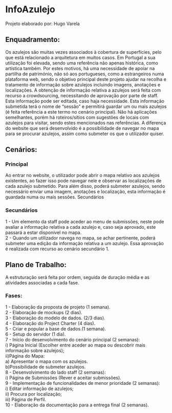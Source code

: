 # InfoAzulejo
Projeto elaborado por: Hugo Varela

## Enquadramento:
Os azulejos são muitas vezes associados à cobertura de superfícies, pelo que está relacionado a arquitetura em muitos casos. Em Portugal a sua utilização foi elevada, sendo uma referência não apenas histórica, como artística também. Por estes motivos, há uma necessidade de apoiar na partilha de património, não só aos portugueses, como a estrangeiros numa plataforma web, sendo o objetivo principal deste projeto ajudar na recolha e tratamento de informação sobre azulejos incluindo imagens, anotações e localizações.
A obtenção de informação relativa a azulejos será feita com recurso a crowdsourcing, necessitando de aprovação por parte de staff. Esta informação pode ser editada, caso haja necessidade. Esta informação submetida terá o nome de “sessão” e permitirá guardar um ou mais azulejos (é feita referência a este termo no cenário principal).
Não há aplicações semelhantes, porém há roteiros/sítios com sugestões de locais com azulejos para visitar, sendo estes mencionados nas referências. A diferença do website que será desenvolvido é a possibilidade de navegar no mapa para se procurar azulejos, assim como submeter os que o utilizador quiser.


## Cenários:
### Principal
   Ao entrar no website, o utilizador pode abrir o mapa relativo aos azulejos existentes, ao fazer isso pode navegar nele e observar as localizações de cada azulejo submetido. Para além disso, poderá submeter azulejos, sendo necessário enviar uma imagem, anotações e localização, esta informação é guardada numa ou mais sessões.
Secundários
### Secundários   
   1 - Um elemento da staff pode aceder ao menu de submissões, neste pode avaliar a informação relativa a cada azulejo e, caso seja aprovado, este passará a estar disponível no mapa.<br/>
   2 - Quando um utilizador navega no mapa, se achar pertinente, poderá submeter uma edição da informação relativa a um azulejo. Essa aprovação é realizada com recurso ao cenário secundário 1.


## Plano de Trabalho:<br/>
A estruturação será feita por ordem, seguida de duração média e as atividades associadas a cada fase.<br/>
### Fases:<br/>
1 - Elaboração da proposta de projeto (1 semana).<br/>
2 - Elaboração de mockups (2 dias).<br/>
3 - Elaboração do modelo de dados. (2/3 dias).<br/>
4 - Elaboração do Project Charter (4 dias).<br/>
5 - Criar e popular a base de dados.(1 semana).<br/>
6 - Setup do servidor (1 dia).<br/>
7 - Início do desenvolvimento do cenário principal (2 semanas):<br/>
    i) Página Inicial (Escolher entre aceder ao mapa ou descobrir mais informação sobre azulejos);<br/>
    ii)Página do Mapa:<br/>
       a) Apresentar o mapa com os azulejos.<br/>
       b)Possibilidade de submeter azulejos.<br/>
8 - Desenvolvimento do lado staff (2 semanas):<br/>
    i) Página de Submissões (Rever e aceitar submissões).<br/>
9 - Implementação de funcionalidades de menor prioridade (2 semanas):<br/>
    i) Editar informação de azulejos;<br/>
    ii) Procura por localização;<br/>
    iii) Página de Perfil.<br/>
10 - Elaboração da documentação para a entrega final (2 semanas).
